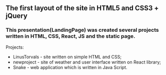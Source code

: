 
## The first layout of the site in HTML5 and CSS3 + jQuery

### This presentation(LandingPage) was created several projects written in HTML, CSS, React, JS and the static page.

Projects:

- LinusTorvals - site written on simple HTML and CSS;
- newproject - site of weather and user interface written on React library;
- Snake - web application which is written in Java Script.
